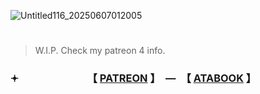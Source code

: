 ![Untitled116_20250607012005](https://github.com/user-attachments/assets/da03c91a-d621-438c-89c5-d6652555fb1c)

#
> W.I.P. Check my patreon 4 info.

### 𖥔 　　　　　　　【 [PATREON](https://www.patreon.com/c/supportingconstellation) 】　—　【 [ATABOOK](https://thatonedockdweller.atabook.org/) 】

